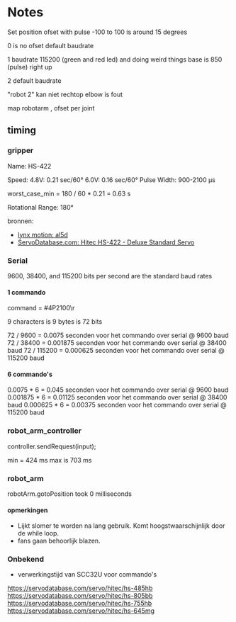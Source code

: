 # Notes

Set position ofset with pulse -100 to 100 is around 15 degrees

0 is no ofset default baudrate

1  baudrate 115200 (green and red led) and doing weird things base is 850 (pulse) right up

2 default baudrate

"robot 2" kan niet rechtop elbow is fout

map robotarm , ofset per joint

## timing


### gripper

Name: HS-422

Speed: 4.8V: 0.21 sec/60°
6.0V: 0.16 sec/60°
Pulse Width: 900-2100 µs

worst_case_min = 180 / 60 * 0.21 = 0.63 s

Rotational Range: 180°

bronnen:

* [lynx motion: al5d](http://www.lynxmotion.com/c-130-al5d.aspx)
* [ServoDatabase.com: Hitec HS-422 - Deluxe Standard Servo](https://servodatabase.com/servo/hitec/hs-422)

### Serial

9600, 38400, and 115200 bits per second are the standard baud rates

#### 1 commando

command = #4P2100\r

9 characters is 9 bytes is 72 bits

72 / 9600   = 0.0075   seconden voor het commando over serial @ 9600   baud
72 / 38400  = 0.001875 seconden voor het commando over serial @ 38400  baud
72 / 115200 = 0.000625 seconden voor het commando over serial @ 115200 baud

#### 6 commando's

0.0075   * 6 = 0.045   seconden voor het commando over serial @ 9600   baud
0.001875 * 6 = 0.01125 seconden voor het commando over serial @ 38400  baud
0.000625 * 6 = 0.00375 seconden voor het commando over serial @ 115200 baud

### robot_arm_controller

controller.sendRequest(input);

min = 424 ms max is 703 ms

### robot_arm

robotArm.gotoPosition took 0 milliseconds

#### opmerkingen
  
* Lijkt slomer te worden na lang gebruik. Komt hoogstwaarschijnlijk door de while loop.
* fans gaan behoorlijk blazen.

### Onbekend

* verwerkingstijd van SCC32U voor commando's



https://servodatabase.com/servo/hitec/hs-485hb
https://servodatabase.com/servo/hitec/hs-805bb
https://servodatabase.com/servo/hitec/hs-755hb
https://servodatabase.com/servo/hitec/hs-645mg